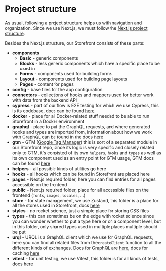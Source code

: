# Project structure

As usual, following a project structure helps us with navigation and organization. Since we use Next.js, we must follow the [Next.js project structure](https://nextjs.org/docs/getting-started/project-structure).

Besides the Next.js structure, our Storefront consists of these parts:

- **components**
  - **Basic** - generic components
  - **Blocks** - less generic components which have a specific place to be used in
  - **Forms** - components used for building forms
  - **Layout** - components used for building page layouts
  - **Pages** - content for pages
- **config** - base files for the app configuration
- **connectors** - collections of hooks and mappers used for better work with data from the backend API
- **cypress** - part of our flow is E2E testing for which we use Cypress, this is its codebase, docs can be found [here](./cypress.md)
- **docker** - place for all Docker-related stuff needed to be able to run Storefront in a Docker environment
- **graphql** - place to put the GraphQL requests, and where generated hooks and types are imported from, information about how we work with GraphQL can be found in the docs [here](./graphql.md)
- **gtm** - GTM ([Google Tag Manager](https://support.google.com/tagmanager/answer/6102821?hl=en)) this is sort of a separated module in our Storefront repo, since its logic is very specific and closely related only to GTM, it's consisted of its own `helpers`, `hooks` and `types` as well as its own component used as an entry point for GTM usage, GTM docs can be found [here](./gtm/index.md)
- **helpers** - all possible kinds of utilities go here
- **hooks** - all hooks which can be found in Storefront are placed here
- **pages** - Next.js required folder, here you can find entries for all pages accessible on the frontend
- **public** - Next.js required folder, place for all accessible files on the frontend (`fonts`, `images`, `locales`, ...)
- **store** - for state management, we use Zustand, this folder is a place for all the stores used in Storefront, docs [here](./store-management.md)
- **styles** - no rocket science, just a simple place for storing CSS files
- **types** - this can sometimes be on the edge with rocket science since you can wonder whether to put a type here or on a component level, but in this folder, only shared types used in multiple places multiple should be put
- **urql** - URQL is a GraphQL client which we use for GraphQL requests, here you can find all related files from the`createClient` function to all the different kinds of exchanges. Docs for GraphQL are [here](./graphql.md), docs for caching [here](./caching.md)
- **vitest** - for unit testing, we use Vitest, this folder is for all kinds of tests, docs [here](./unit-tests.md)
